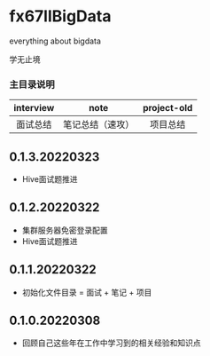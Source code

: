 # fx67llBigData
everything about bigdata

学无止境  


### 主目录说明
|  interview  |  note  |  project-old  |
|  :----:  |  :----:  |  :----:  |
|  面试总结  |  笔记总结（速攻）  |  项目总结  |


## 0.1.3.20220323
* Hive面试题推进  

## 0.1.2.20220322
* 集群服务器免密登录配置  
* Hive面试题推进  

## 0.1.1.20220322
* 初始化文件目录 = 面试 + 笔记 + 项目  

## 0.1.0.20220308
* 回顾自己这些年在工作中学习到的相关经验和知识点  